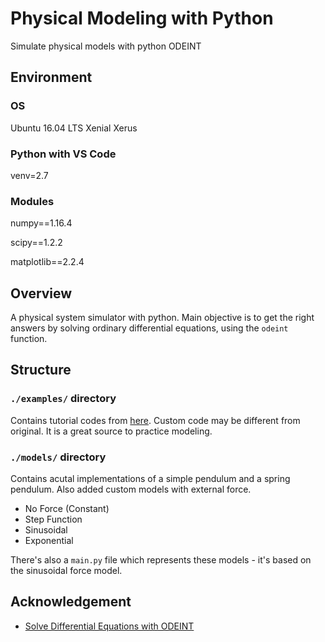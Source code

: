 # Physical Modeling with Python

Simulate physical models with python ODEINT

## Environment

### OS

Ubuntu 16.04 LTS Xenial Xerus

### Python with VS Code

venv=2.7

### Modules

numpy==1.16.4

scipy==1.2.2

matplotlib==2.2.4

## Overview

A physical system simulator with python. Main objective is to get the right answers by solving ordinary differential equations, using the `odeint` function.

## Structure

### `./examples/` directory

Contains tutorial codes from [here](https://apmonitor.com/pdc/index.php/Main/SolveDifferentialEquations). Custom code may be different from original. It is a great source to practice modeling.

### `./models/` directory

Contains acutal implementations of a simple pendulum and a spring pendulum. Also added custom models with external force.

* No Force (Constant)
* Step Function
* Sinusoidal
* Exponential

There's also a `main.py` file which represents these models - it's based on the sinusoidal force model.

## Acknowledgement

* [Solve Differential Equations with ODEINT](https://apmonitor.com/pdc/index.php/Main/SolveDifferentialEquations)
